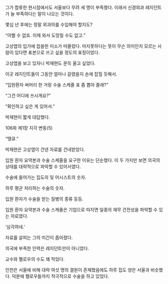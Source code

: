 그가 합류한 현시점에서도 서울보다 무려 세 명이 부족했다. 이래서 신경외과 레지던트가 늘 부족하다는 말이 나오는 것이다.

몇십 년 후에는 정말 외과의를 수입해야 할지도?

“어쩔 수 없죠. 이제 와서 도망칠 수도 없고.”

고상엽의 입가에 씁쓸한 미소가 떠올랐다. 마지못하다는 뜻이 무슨 의미인지 모르는 사람이 있다면 표본으로 쓰고 싶을 정도의 표정이었다.

고상엽을 보고 있자니 박재현도 문득 울고 싶었다.

이곳 레지던트들이 그동안 얼마나 갈렸을지 손에 잡힐 듯해서.

“입원환자 써머리 한 거랑 수술 스케줄 표 좀 뽑아 줄래?”

“그건 어디에 쓰시게요?”

“확인하고 싶은 게 있어서.”

박재현이 짧게 대답했다.

106화 제1장 지각 변동(5)

“땡큐.”

박재현은 고상엽이 건넨 자료를 건네받았다.

입원 환자 요약본과 수술 스케줄을 요구한 이유는 단순했다. 이 두 가지만 보면 의국의 상태를 대략적으로 파악할 수 있어서였다.

수술에 들어가는 집도의 및 어시스트의 숫자.

하루 평균 처리하는 수술의 숫자.

입원 환자가 수술을 받는 질병의 종류 등등.

입원 환자 요약본과 수술 스케줄은 기업으로 따지면 일종의 재무 건전성을 파악할 수 있는 자료였다.

‘심각하네.’

자료를 살피는 그의 미간이 좁아졌다.

의국에 부족한 인력은 레지던트만이 아니었다.

교수와 펠로우의 수도 꽤 적었다.

인천은 서울에 비해 대략 여섯 명의 결원이 존재했음에도 하루 집도 양은 서울과 비슷했다. 덕분에 펠로우들까지 적극적으로 수술을 하고 있었다.